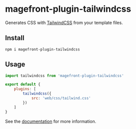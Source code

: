 # magefront-plugin-tailwindcss

Generates CSS with [TailwindCSS](https://tailwindcss.com/) from your template files.

## Install

    npm i magefront-plugin-tailwindcss

## Usage

```js
import tailwindcss from 'magefront-plugin-tailwindcss'

export default {
    plugins: [
        tailwindcss({
            src: 'web/css/tailwind.css'
        })
    ]
}
```

See the [documentation](https://ubermanu.github.io/magefront/#/plugins/tailwindcss) for more information.

